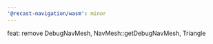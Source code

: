 ```yaml
---
'@recast-navigation/wasm': minor
---
```


feat: remove DebugNavMesh, NavMesh::getDebugNavMesh, Triangle
